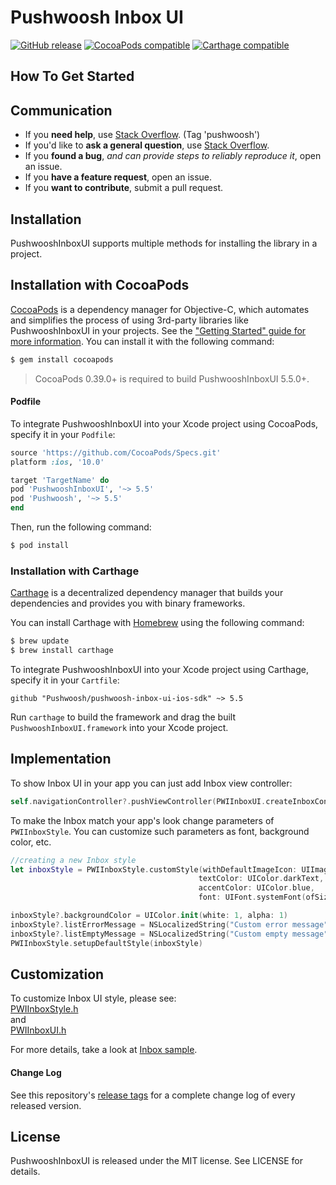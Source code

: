 # Pushwoosh Inbox UI

[![GitHub release](https://img.shields.io/github/release/Pushwoosh/pushwoosh-inbox-ui-ios-sdk.svg?style=flat-square)](https://github.com/Pushwoosh/pushwoosh-inbox-ui-ios-sdk/releases)
[![CocoaPods compatible](https://img.shields.io/cocoapods/v/PushwooshInboxUI.svg)](https://cocoapods.org/?q=pushwooshinboxui)
[![Carthage compatible](https://img.shields.io/badge/Carthage-compatible-4BC51D.svg?style=flat)](https://github.com/Carthage/Carthage)

## How To Get Started

## Communication

- If you **need help**, use [Stack Overflow](https://stackoverflow.com/questions/tagged/pushwoosh). (Tag 'pushwoosh')
- If you'd like to **ask a general question**, use [Stack Overflow](https://stackoverflow.com/questions/tagged/pushwoosh).
- If you **found a bug**, _and can provide steps to reliably reproduce it_, open an issue.
- If you **have a feature request**, open an issue.
- If you **want to contribute**, submit a pull request.

## Installation

PushwooshInboxUI supports multiple methods for installing the library in a project.

## Installation with CocoaPods

[CocoaPods](http://cocoapods.org) is a dependency manager for Objective-C, which automates and simplifies the process of using 3rd-party libraries like PushwooshInboxUI in your projects. See the ["Getting Started" guide for more information](http://docs.pushwoosh.com/docs/native-ios-sdk). You can install it with the following command:

```bash
$ gem install cocoapods
```
> CocoaPods 0.39.0+ is required to build PushwooshInboxUI 5.5.0+.

#### Podfile

To integrate PushwooshInboxUI into your Xcode project using CocoaPods, specify it in your `Podfile`:

```ruby
source 'https://github.com/CocoaPods/Specs.git'
platform :ios, '10.0'

target 'TargetName' do
pod 'PushwooshInboxUI', '~> 5.5'
pod 'Pushwoosh', '~> 5.5'
end
```

Then, run the following command:

```bash
$ pod install
```

### Installation with Carthage

[Carthage](https://github.com/Carthage/Carthage) is a decentralized dependency manager that builds your dependencies and provides you with binary frameworks.

You can install Carthage with [Homebrew](http://brew.sh/) using the following command:

```bash
$ brew update
$ brew install carthage
```

To integrate PushwooshInboxUI into your Xcode project using Carthage, specify it in your `Cartfile`:

```ogdl
github "Pushwoosh/pushwoosh-inbox-ui-ios-sdk" ~> 5.5
```

Run `carthage` to build the framework and drag the built `PushwooshInboxUI.framework` into your Xcode project.

## Implementation
To show Inbox UI in your app you can just add Inbox view controller:

```swift
self.navigationController?.pushViewController(PWIInboxUI.createInboxController(with: PWIInboxStyle.default()), animated: true)
```

To make the Inbox match your app's look change parameters of `PWIInboxStyle`. You can customize such parameters as font, background color, etc.

```swift
//creating a new Inbox style
let inboxStyle = PWIInboxStyle.customStyle(withDefaultImageIcon: UIImage.init(named: "custom_image"),
                                          textColor: UIColor.darkText,
                                          accentColor: UIColor.blue,
                                          font: UIFont.systemFont(ofSize: 17))

inboxStyle?.backgroundColor = UIColor.init(white: 1, alpha: 1)
inboxStyle?.listErrorMessage = NSLocalizedString("Custom error message", comment: "Custom error message")
inboxStyle?.listEmptyMessage = NSLocalizedString("Custom empty message", comment: "Custom empty message")
PWIInboxStyle.setupDefaultStyle(inboxStyle)
```

## Customization
To customize Inbox UI style, please see:  
[PWIInboxStyle.h](https://github.com/Pushwoosh/pushwoosh-inbox-ui-ios-sdk/blob/master/Framework/PushwooshInboxUI.framework/Versions/A/Headers/PWIInboxStyle.h)  
and  
[PWIInboxUI.h](https://github.com/Pushwoosh/pushwoosh-inbox-ui-ios-sdk/blob/master/Framework/PushwooshInboxUI.framework/Versions/A/Headers/PWIInboxUI.h) 

For more details, take a look at [Inbox sample](Sample).
#### Change Log

See this repository's [release tags](https://github.com/Pushwoosh/pushwoosh-inbox-ui-ios-sdk/releases) for a complete change log of every released version.

## License

PushwooshInboxUI is released under the MIT license. See LICENSE for details.
